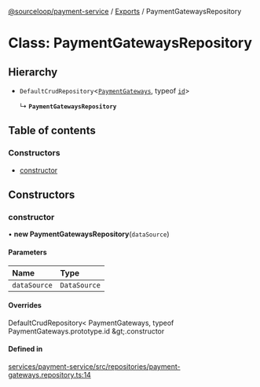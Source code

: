 [@sourceloop/payment-service](../README.md) / [Exports](../modules.md) / PaymentGatewaysRepository

# Class: PaymentGatewaysRepository

## Hierarchy

- `DefaultCrudRepository`<[`PaymentGateways`](PaymentGateways.md), typeof [`id`](PaymentGateways.md#id)\>

  ↳ **`PaymentGatewaysRepository`**

## Table of contents

### Constructors

- [constructor](PaymentGatewaysRepository.md#constructor)

## Constructors

### constructor

• **new PaymentGatewaysRepository**(`dataSource`)

#### Parameters

| Name | Type |
| :------ | :------ |
| `dataSource` | `DataSource` |

#### Overrides

DefaultCrudRepository&lt;
  PaymentGateways,
  typeof PaymentGateways.prototype.id
\&gt;.constructor

#### Defined in

[services/payment-service/src/repositories/payment-gateways.repository.ts:14](https://github.com/sourcefuse/loopback4-microservice-catalog/blob/93a7f917/services/payment-service/src/repositories/payment-gateways.repository.ts#L14)
